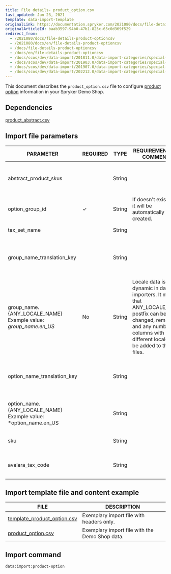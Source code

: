 ```yaml
---
title: File details- product_option.csv
last_updated: Jun 23, 2021
template: data-import-template
originalLink: https://documentation.spryker.com/2021080/docs/file-details-product-optioncsv
originalArticleId: baab3597-94b0-47b1-825c-65c0d369f529
redirect_from:
  - /2021080/docs/file-details-product-optioncsv
  - /2021080/docs/en/file-details-product-optioncsv
  - /docs/file-details-product-optioncsv
  - /docs/en/file-details-product-optioncsv
  - /docs/scos/dev/data-import/201811.0/data-import-categories/special-product-types/product-options/file-details-product-option.csv.html
  - /docs/scos/dev/data-import/201903.0/data-import-categories/special-product-types/product-options/file-details-product-option.csv.html
  - /docs/scos/dev/data-import/201907.0/data-import-categories/special-product-types/product-options/file-details-product-option.csv.html
  - /docs/scos/dev/data-import/202212.0/data-import-categories/special-product-types/product-options/file-details-product-option.csv.html
---
```


This document describes the `product_option.csv` file to configure [product option](/docs/pbc/all/product-information-management/{{page.version}}/feature-overviews/product-options-feature-overview.html) information in your Spryker Demo Shop.

## Dependencies

[product_abstract.csv](/docs/pbc/all/product-information-management/{{page.version}}/import-and-export-data/products-data-import/file-details-product-abstract.csv.html)

## Import file parameters

| PARAMETER | REQUIRED | TYPE | REQUIREMENTS OR COMMENTS | DESCRIPTION |
| --- | --- | --- | --- | --- |
| abstract_product_skus |  | String | | List of Abstract Product SKUs separated by comma. |
| option_group_id | &check; | String |If doesn't exist then it will be automatically created.  | Identifier of the Product Option Group. |
| tax_set_name |  | String || Name of the tax set. |
| group_name_translation_key|  | String | |  Translation key of the name of the group in different locales.|
| group_name.{ANY_LOCALE_NAME}<br>Example value: *group_name.en_US* | No | String |Locale data is dynamic in data importers. It means that ANY_LOCALE_NAME postfix can be changed, removed, and any number of columns with different locales can be added to the CSV files. | Name of the group in the specified locale (US for our example). |
| option_name_translation_key |  | String | | Translation key of the name of the option in different locales. |
| option_name.{ANY_LOCALE_NAME}<br>Example value: *option_name.en_US |  | String || Name of the option in the specified locale (US for our example).  |
| sku | | String | | SKU identifier of the product option. |
| avalara_tax_code |  | String | | [Avalara tax code](/docs/pbc/all/tax-management/{{site.version}}/tax-management.html#avalara-system-for-automated-tax-compliance) for automated tax calculation. |

## Import template file and content example

| FILE | DESCRIPTION |
| --- | --- |
| [template_product_option.csv](https://spryker.s3.eu-central-1.amazonaws.com/docs/Developer+Guide/Back-End/Data+Manipulation/Data+Ingestion/Data+Import/Data+Import+Categories/Special+Product+Types/202109.0/Template_product_option.csv) | Exemplary import file with headers only. |
| [product_option.csv](https://spryker.s3.eu-central-1.amazonaws.com/docs/Developer+Guide/Back-End/Data+Manipulation/Data+Ingestion/Data+Import/Data+Import+Categories/Special+Product+Types/202109.0/product_option.csv) | Exemplary import file with the Demo Shop data. |


## Import command

```bash
data:import:product-option
```
